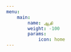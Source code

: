 ```yaml
---
menu:
    main:
        name: ஆதி
        weight: -100
        params:
            icon: home
---
```

